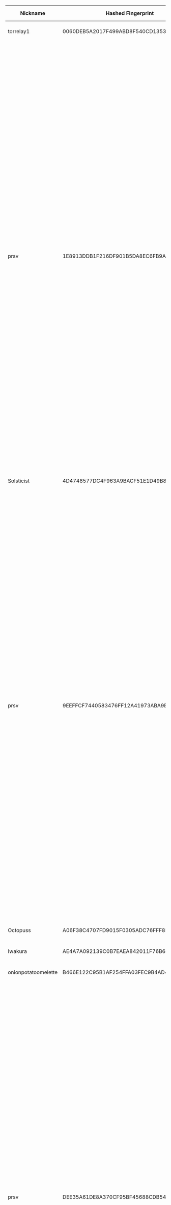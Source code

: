 | Nickname |  Hashed Fingerprint	| Or Addresses | Contact | Running | Flags | Last Seen | First Seen | Last Restarted | Advertised Bandwidth | Platform | Version | Version Status | Recommended Version | Verified hostnames | Exit policy |
|---|---|---|---|---|---|---|---|---|---|---|---|---|---|---|---|
|torrelay1 | 0060DEB5A2017F499ABD8F540CD13539C8A66E83 | ["207.49.16.34:443"] | toruser398@proton.me | false | Running, Valid | 2025-09-28 02:00:00 | 2025-09-28 02:00:00 | 2025-09-28 01:10:14 | 0 | Tor 0.4.8.18 on Linux | 0.4.8.18 | recommended | true | ["dhcp-207-49-16-34.gobrightspeed.net"] | ["reject *:*"]|
|prsv | 1E8913DDB1F216DF901B5DA8EC6FB9A96B9548EE | ["185.138.88.25:9200"] | email:admin[]prsv.ch url:https://prsv.ch/ proof:uri-rsa ciissversion:2 | true | Exit, Running, V2Dir, Valid | 2025-09-28 06:00:00 | 2025-09-28 05:00:00 | 2025-09-28 04:25:28 | 0 | Tor 0.4.8.18 on Linux | 0.4.8.18 | recommended | true | N/A | ["reject 0.0.0.0/8:*","reject 169.254.0.0/16:*","reject 127.0.0.0/8:*","reject 192.168.0.0/16:*","reject 10.0.0.0/8:*","reject 172.16.0.0/12:*","reject 185.138.88.25:*","accept *:43","accept *:53","accept *:79-81","accept *:194","accept *:220","accept *:389","accept *:443","accept *:531","accept *:543-544","accept *:554","accept *:563","accept *:636","accept *:706","accept *:853","accept *:873","accept *:902-904","accept *:981","accept *:989-995","accept *:1194","accept *:1220","accept *:1293","accept *:1500","accept *:1533","accept *:1677","accept *:1723","accept *:1755","accept *:1863","accept *:2082","accept *:2083","accept *:2086-2087","accept *:2095-2096","accept *:2102-2104","accept *:3128","accept *:3690","accept *:4321","accept *:4643","accept *:5050","accept *:5190","accept *:5222-5223","accept *:5228","accept *:6660-6669","accept *:6679","accept *:6697","accept *:8000","accept *:8008","accept *:8074","accept *:8080","accept *:8082","accept *:8087-8088","accept *:8332-8333","accept *:8443","accept *:8888","accept *:9418","accept *:9999","accept *:10000","accept *:11371","accept *:19294","accept *:19638","accept *:50002","accept *:64738","reject *:*"]|
|Solsticist | 4D4748577DC4F963A9BACF51E1D49B86F12CE23E | ["15.204.103.3:9030","[2604:2dc0:200:2903::]:9030"] | Solsticist@proton.me | true | Running, V2Dir, Valid | 2025-09-28 06:00:00 | 2025-09-28 04:00:00 | 2025-09-28 01:53:51 | 0 | Tor 0.4.8.16 on Linux | 0.4.8.16 | recommended | true | ["ns1024731.ip-15-204-103.us"] | ["reject *:*"]|
|prsv | 9EEFFCF7440583476FF12A41973ABA9BF3E481A8 | ["185.138.88.25:9300"] | email:admin[]prsv.ch url:https://prsv.ch/ proof:uri-rsa ciissversion:2 | true | Exit, Running, V2Dir, Valid | 2025-09-28 06:00:00 | 2025-09-28 05:00:00 | 2025-09-28 04:25:30 | 0 | Tor 0.4.8.18 on Linux | 0.4.8.18 | recommended | true | N/A | ["reject 0.0.0.0/8:*","reject 169.254.0.0/16:*","reject 127.0.0.0/8:*","reject 192.168.0.0/16:*","reject 10.0.0.0/8:*","reject 172.16.0.0/12:*","reject 185.138.88.25:*","accept *:43","accept *:53","accept *:79-81","accept *:194","accept *:220","accept *:389","accept *:443","accept *:531","accept *:543-544","accept *:554","accept *:563","accept *:636","accept *:706","accept *:853","accept *:873","accept *:902-904","accept *:981","accept *:989-995","accept *:1194","accept *:1220","accept *:1293","accept *:1500","accept *:1533","accept *:1677","accept *:1723","accept *:1755","accept *:1863","accept *:2082","accept *:2083","accept *:2086-2087","accept *:2095-2096","accept *:2102-2104","accept *:3128","accept *:3690","accept *:4321","accept *:4643","accept *:5050","accept *:5190","accept *:5222-5223","accept *:5228","accept *:6660-6669","accept *:6679","accept *:6697","accept *:8000","accept *:8008","accept *:8074","accept *:8080","accept *:8082","accept *:8087-8088","accept *:8332-8333","accept *:8443","accept *:8888","accept *:9418","accept *:9999","accept *:10000","accept *:11371","accept *:19294","accept *:19638","accept *:50002","accept *:64738","reject *:*"]|
|Octopuss | A06F38C4707FD9015F0305ADC76FFF8B47160E47 | ["158.247.242.209:443"] | N/A | true | Running, V2Dir, Valid | 2025-09-28 06:00:00 | 2025-09-28 04:00:00 | 2025-09-28 03:16:07 | 0 | Tor 0.4.8.18 on Linux | 0.4.8.18 | recommended | true | N/A | ["reject *:*"]|
|Iwakura | AE4A7A092139C0B7EAEA842011F76B613AD00C3F | ["212.132.125.165:443"] | neutaaaaan@gmail.com | true | Running, V2Dir, Valid | 2025-09-28 06:00:00 | 2025-09-28 02:00:00 | 2025-09-28 05:07:18 | 0 | Tor 0.4.8.10 on Linux | 0.4.8.10 | recommended | true | ["ip212-132-125-165.pbiaas.com"] | ["reject *:*"]|
|onionpotatoomelette | B466E122C95B1AF254FFA03FEC9B4AD480D4FBF0 | ["88.26.57.232:443"] | jaime <at> jamezrin <dot> name | true | Running, V2Dir, Valid | 2025-09-28 06:00:00 | 2025-09-28 01:00:00 | 2025-09-28 00:27:20 | 0 | Tor 0.4.8.18 on Linux | 0.4.8.18 | recommended | true | ["232.red-88-26-57.staticip.rima-tde.net"] | ["reject *:*"]|
|prsv | DEE35A61DE8A370CF95BF45688CDB54CD1D0A9F3 | ["185.138.88.25:9000"] | email:admin[]prsv.ch url:https://prsv.ch/ proof:uri-rsa ciissversion:2 | true | Exit, Running, V2Dir, Valid | 2025-09-28 06:00:00 | 2025-09-28 05:00:00 | 2025-09-28 04:26:12 | 0 | Tor 0.4.8.18 on Linux | 0.4.8.18 | recommended | true | N/A | ["reject 0.0.0.0/8:*","reject 169.254.0.0/16:*","reject 127.0.0.0/8:*","reject 192.168.0.0/16:*","reject 10.0.0.0/8:*","reject 172.16.0.0/12:*","reject 185.138.88.25:*","accept *:43","accept *:53","accept *:79-81","accept *:194","accept *:220","accept *:389","accept *:443","accept *:531","accept *:543-544","accept *:554","accept *:563","accept *:636","accept *:706","accept *:853","accept *:873","accept *:902-904","accept *:981","accept *:989-995","accept *:1194","accept *:1220","accept *:1293","accept *:1500","accept *:1533","accept *:1677","accept *:1723","accept *:1755","accept *:1863","accept *:2082","accept *:2083","accept *:2086-2087","accept *:2095-2096","accept *:2102-2104","accept *:3128","accept *:3690","accept *:4321","accept *:4643","accept *:5050","accept *:5190","accept *:5222-5223","accept *:5228","accept *:6660-6669","accept *:6679","accept *:6697","accept *:8000","accept *:8008","accept *:8074","accept *:8080","accept *:8082","accept *:8087-8088","accept *:8332-8333","accept *:8443","accept *:8888","accept *:9418","accept *:9999","accept *:10000","accept *:11371","accept *:19294","accept *:19638","accept *:50002","accept *:64738","reject *:*"]|
|prsv | DF4154C642FCB679F3E676E4CEDA2DAD0F74575E | ["185.138.88.25:9100"] | email:admin[]prsv.ch url:https://prsv.ch/ proof:uri-rsa ciissversion:2 | true | Exit, Running, V2Dir, Valid | 2025-09-28 06:00:00 | 2025-09-28 05:00:00 | 2025-09-28 04:26:44 | 0 | Tor 0.4.8.18 on Linux | 0.4.8.18 | recommended | true | N/A | ["reject 0.0.0.0/8:*","reject 169.254.0.0/16:*","reject 127.0.0.0/8:*","reject 192.168.0.0/16:*","reject 10.0.0.0/8:*","reject 172.16.0.0/12:*","reject 185.138.88.25:*","accept *:43","accept *:53","accept *:79-81","accept *:194","accept *:220","accept *:389","accept *:443","accept *:531","accept *:543-544","accept *:554","accept *:563","accept *:636","accept *:706","accept *:853","accept *:873","accept *:902-904","accept *:981","accept *:989-995","accept *:1194","accept *:1220","accept *:1293","accept *:1500","accept *:1533","accept *:1677","accept *:1723","accept *:1755","accept *:1863","accept *:2082","accept *:2083","accept *:2086-2087","accept *:2095-2096","accept *:2102-2104","accept *:3128","accept *:3690","accept *:4321","accept *:4643","accept *:5050","accept *:5190","accept *:5222-5223","accept *:5228","accept *:6660-6669","accept *:6679","accept *:6697","accept *:8000","accept *:8008","accept *:8074","accept *:8080","accept *:8082","accept *:8087-8088","accept *:8332-8333","accept *:8443","accept *:8888","accept *:9418","accept *:9999","accept *:10000","accept *:11371","accept *:19294","accept *:19638","accept *:50002","accept *:64738","reject *:*"]|
